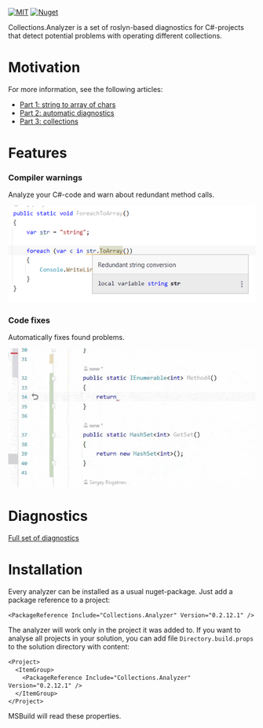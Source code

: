 [![MIT](https://img.shields.io/github/license/Backs/Collections.Analyzer)](LICENSE)
[![Nuget](https://img.shields.io/nuget/v/Collections.Analyzer)](https://www.nuget.org/packages/Collections.Analyzer/)

Collections.Analyzer is a set of roslyn-based diagnostics for C#-projects that detect potential problems with operating
different collections.

# Motivation

For more information, see the following articles:

- [Part 1: string to array of chars](https://blog.rogatnev.net/posts/2021/09/Harmful-collection-transformations-part-1-strings.html)
- [Part 2: automatic diagnostics](https://blog.rogatnev.net/posts/2021/10/Harmful-collection-transformations-part-2-diagnostics.html)
- [Part 3: collections](https://blog.rogatnev.net/posts/2022/01/Harmful-collection-transformations-part-3-collections.html)

# Features

### Compiler warnings

Analyze your C#-code and warn about redundant method calls.

![Code fix string](https://raw.githubusercontent.com/Backs/Collections.Analyzer/master/Documentation/img/string-example-2.png)

### Code fixes

Automatically fixes found problems.

![Code fix enumerable](https://raw.githubusercontent.com/Backs/Collections.Analyzer/master/Documentation/img/enumerable-example-1.gif)

# Diagnostics

[Full set of diagnostics](https://github.com/Backs/Collections.Analyzer/blob/master/Documentation/Diagnostics.md)

# Installation

Every analyzer can be installed as a usual nuget-package. Just add a package reference to a project:

```
<PackageReference Include="Collections.Analyzer" Version="0.2.12.1" />
```

The analyzer will work only in the project it was added to. If you want to analyse all projects in your solution, you
can add file `Directory.build.props` to the solution directory with content:

```
<Project>
  <ItemGroup>
    <PackageReference Include="Collections.Analyzer" Version="0.2.12.1" />
  </ItemGroup>
</Project>
```

MSBuild will read these properties.
